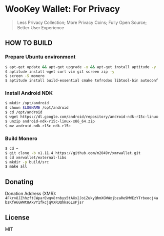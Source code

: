 # WooKey Wallet: For Privacy

> Less Privacy Collection; More Privacy Coins; Fully Open Source; Better User Experience

## HOW TO BUILD

### Prepare Ubuntu environment

```bash
$ apt-get update && apt-get upgrade -y && apt-get install aptitude -y
$ aptitude install wget curl vim git screen zip -y
$ screen -S monero
$ aptitude install build-essential cmake tofrodos libtool-bin autoconf pkg-config -y
```

### Install Android NDK

```bash
$ mkdir /opt/android
$ chown $LOGNAME /opt/android
$ cd /opt/android
$ wget https://dl.google.com/android/repository/android-ndk-r15c-linux-x86_64.zip
$ unzip android-ndk-r15c-linux-x86_64.zip
$ mv android-ndk-r15c ndk-r15c
```

### Build Monero

```bash
$ cd ~
$ git clone -b v1.11.4 https://github.com/m2049r/xmrwallet.git
$ cd xmrwallet/external-libs
$ mkdir -p build/src
$ make all
```

## Donating

Donation Address (XMR): `4Fkrv8JZhhzftCWparEwqv8rnbys5tAXx2JoiZukyQhmXGWWxjbzaRe9MWEzYTrbeocj4abzKfA6GWWt8AkVY1fkcjqVXRUQhkaGLsPjsr`

## License

MIT
